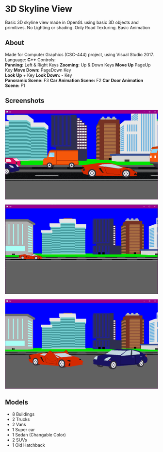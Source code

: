# 3D Skyline View

Basic 3D skyline view made in OpenGL using basic 3D objects and primitives. No Lighting or shading. Only Road Texturing. Basic Animation

## About
Made for Computer Graphics  (CSC-444) project, using Visual Studio 2017.
Language: **C++**
Controls:		
**Panning:** Left & Right Keys
**Zooming:** Up & Down Keys
**Move Up** PageUp Key
**Move Down:** PageDown Key  
**Look Up** + Key
**Look Down:** - Key  
**Panoramic Scene:** F3 
**Car Animation Scene:** F2 
**Car Door Animation Scene:** F1 
## Screenshots
![enter image description here](https://github.com/ashbal/uni-projects/blob/master/CGProject/Screenshots/1.png)

![enter image description here](https://github.com/ashbal/uni-projects/blob/master/CGProject/Screenshots/2.png)

![enter image description here](https://github.com/ashbal/uni-projects/blob/master/CGProject/Screenshots/3.png)


## Models

 - 8 Buildings
 - 2 Trucks
 - 2 Vans
 - 1 Super car
 - 1 Sedan (Changable Color)
 - 2 SUVs
 - 1 Old Hatchback
